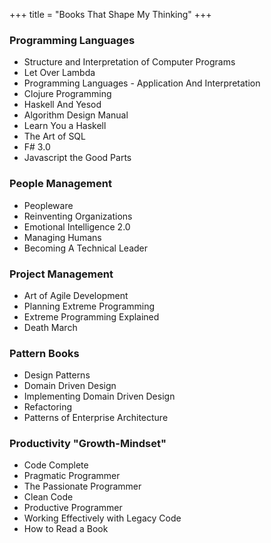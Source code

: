 +++
title = "Books That Shape My Thinking"
+++



### Programming Languages 

* Structure and Interpretation of Computer Programs
* Let Over Lambda
* Programming Languages - Application And Interpretation
* Clojure Programming
* Haskell And Yesod
* Algorithm Design Manual
* Learn You a Haskell
* The Art of SQL
* F# 3.0
* Javascript the Good Parts

### People Management

* Peopleware
* Reinventing Organizations
* Emotional Intelligence 2.0
* Managing Humans
* Becoming A Technical Leader

### Project Management

* Art of Agile Development
* Planning Extreme Programming
* Extreme Programming Explained
* Death March

### Pattern Books

* Design Patterns
* Domain Driven Design
* Implementing Domain Driven Design
* Refactoring
* Patterns of Enterprise Architecture

### Productivity "Growth-Mindset"

* Code Complete
* Pragmatic Programmer
* The Passionate Programmer
* Clean Code
* Productive Programmer
* Working Effectively with Legacy Code
* How to Read a Book
